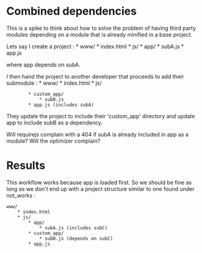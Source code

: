 # Combined dependencies

This is a spike to think about how to solve the problem of having third party modules depending on a module that is already minified in a base project.

Lets say I create a project :
    * www/
        * index.html
        * js/
            * app/
                * subA.js
            * app.js



where app depends on subA.

I then hand the project to another developer that proceeds to add their submodule :
    * www/
        * index.html
        * js/

            * custom_app/
                * subB.js
            * app.js (includes subA)

They update the project to include their 'custom_app' directory and update app to include subB as a dependency.


Will requirejs complain with a 404 if subA is already included in app as a module?  Will the optimizer complain?


# Results

This workflow works because app is loaded first. So we should be fine as long as we don't end up with a project structure similar to one found under not_works :


    www/
        * index.html
        * js/
            * app/
                * subA.js (includes subC)
            * custom_app/
                * subB.js (depends on subC)
            * app.js 

